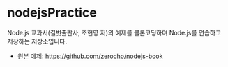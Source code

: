 # nodejsPractice
Node.js 교과서(길벗출판사, 조현영 저)의 예제를 클론코딩하며 Node.js를 연습하고 저장하는 저장소입니다.
- 원본 예제: https://github.com/zerocho/nodejs-book
